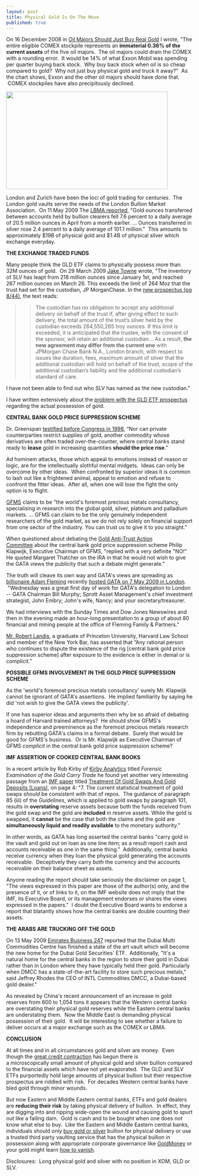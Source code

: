 ```yaml
---
layout: post
title: Physical Gold Is On The Move
published: true
---
```

<p>On 16 December 2008 in <a href="http://www.runtogold.com/2008/12/oil-majors-should-just-buy-real-gold/" target="_blank">Oil Majors Should Just Buy Real Gold</a> I wrote, "The entire eligible COMEX stockpile represents an <strong>immaterial 0.36% of the current assets</strong> of the five oil majors.  The oil majors could drain the COMEX with a rounding error.  It would be 14% of what Exxon Mobil was spending per quarter buying back stock.  Why buy back stock when oil is so cheap compared to gold?  Why not just buy physical gold and truck it away?"  As the chart shows, Exxon and the other oil majors should have done that.  COMEX stockpiles have also precipitously declined.</p>
<p><a href="http://www.runtogold.com" target="_blank"><img class="aligncenter" title="Exxon Mobile priced in Gold" src="{{ site.baseurl }}/images/XOM-Gold-May14.jpg" alt="" width="436" height="264" /></a></p>
<p>London and Zurich have been the loci of gold trading for centuries.  The London gold vaults serve the needs of the London Bullion Market Association.  On 11 May 2009 The <a href="http://www.xe.com/news/2009-05-11%2008:15:00.0/405937.htm?categoryId=7&amp;currentPage=1" target="_blank">LBMA reported</a>, "Gold ounces transferred between accounts held by bullion clearers fell 7.6 percent to a daily average of 20.5 million ounces in April from a month earlier. ... Ounces transferred in silver rose 2.4 percent to a daily average of 101.1 million."  This amounts to approximately $19B of physical gold and $1.4B of physical silver which exchange everyday.</p>
<p><strong>THE EXCHANGE TRADED FUNDS</strong></p>
<p>Many people think the GLD ETF claims to physically possess more than 32M ounces of gold.  On 29 March 2009 <a href="http://www.nolanchart.com/article6226.html" target="_blank">Jake Towne</a> wrote, "The inventory of SLV has leapt from 218 million ounces since January 1st, and reached 267 million ounces on March 26. This exceeds the limit of 264 Moz that the trust had set for the custodian, JP MorganChase. In the <a href="http://us.ishares.com/content/stream.jsp?url=/content/repository/material/prospectus/silver.pdf" target="_blank">new prospectus (pg 8/44)</a>, the text reads:</p>
<blockquote>
<blockquote><p>The custodian has no obligation to accept any additional delivery on behalf of the trust if, after giving effect to such delivery, the total amount of the trust’s silver held by the custodian exceeds 264,550,265 troy ounces. If this limit is exceeded, it is anticipated that the trustee, with the consent of the sponsor, will retain an additional custodian... As a result, <strong>the new agreement may differ from the current one</strong> with JPMorgan Chase Bank N.A., London branch, with respect to issues like duration, fees, maximum amount of silver that the additional custodian will hold on behalf of the trust, scope of the additional custodian’s liability and the additional custodian’s standard of care.</p></blockquote>
</blockquote>
<p>I have not been able to find out who SLV has named as the new custodian."</p>
<p>I have written extensively about the <a href="http://www.runtogold.com/2008/12/a-problem-with-gld-and-slv-etfs/" target="_blank">problem with the GLD ETF prospectus</a> regarding the actual possession of gold.</p>
<p><strong>CENTRAL BANK GOLD PRICE SUPPRESSION SCHEME</strong></p>
<p><strong><span style="font-weight: normal;"><span>Dr. Greenspan <a href="http://www.federalreserve.gov/boarddocs/testimony/1998/19980724.htm" target="_blank">testified before Congress in 1998</a>, “Nor can private counterparties restrict supplies of gold, another commodity whose derivatives are often traded over-the-counter, where central banks stand ready to </span><span><strong>lease</strong> gold</span><span> in increasing quantities <strong>should the price rise</strong>.”</span></span></strong></p>
<p>Ad hominem attacks, those which appeal to emotions instead of reason or logic, are for the intellectually slothful mental midgets.  Ideas can only be overcome by other ideas.  When confronted by superior ideas it is common to lash out like a frightened animal, appeal to emotion and refuse to confront the fitter ideas.  After all, when one will lose the fight the only option is to flight.</p>
<p><a href="http://www.gfms.co.uk/whoweare_background.htm" target="_blank">GFMS</a> claims to be "the world's foremost precious metals consultancy, specialising in research into the global gold, silver, platinum and palladium markets. ... GFMS can claim to be the only genuinely independent researchers of the gold market, as we do not rely solely on financial support from one sector of the industry. You can trust us to give it to you straight."</p>
<p>When questioned about debating the <a href="http://www.runtogold.com/2005/09/goldrush-21/" target="_blank">Gold Anti-Trust Action Committee</a> about the central bank gold price suppression scheme Philip Klapwijk, Executive Chairman of GFMS, "replied with a very definite "NO!"  He quoted Margaret Thatcher on the IRA in that he would not wish to give the GATA views the publicity that such a debate might generate."</p>
<p>The truth will cleave its own way and GATA's views are spreading as <a href="http://business.timesonline.co.uk/tol/business/industry_sectors/banking_and_finance/article593067.ece" target="_blank">billionaire Adam Fleming</a> recently <a href="http://gata.org/node/7409" target="_blank">hosted GATA on 7 May 2009 in London</a>.  "Wednesday was a great first day of work for GATA's delegation to London -- GATA Chairman Bill Murphy; Sprott Asset Management's chief investment strategist, John Embry; John's wife, Nancy; and your secretary/treasurer.</p>
<p>We had interviews with the Sunday Times and Dow Jones Newswires and then in the evening made an hour-long presentation to a group of about 80 financial and mining people at the office of Fleming Family &amp; Partners."</p>
<p><span><a href="http://www.runtogold.com/2005/08/robert-landis-at-goldrush-21-with-gata/" target="_blank">Mr. Robert Landis</a>, a graduate of Princeton University, Harvard Law School and member of the New York Bar, has asserted that “Any rational person who continues to dispute the existence of the rig [central bank gold price suppression scheme] after exposure to the evidence is either in denial or is complicit.”</span></p>
<p><span><strong>POSSIBLE GFMS INVOLVEMENT IN THE GOLD PRICE SUPPRESSION SCHEME</strong></span></p>
<p><span>As the 'world's foremost precious metals consultancy' surely Mr. Klapwijk cannot be ignorant of GATA's assertions.  He implied familiarity by saying he did 'not wish to give the GATA views the publicity'.</span></p>
<p><span>If one has superior ideas and arguments then why be so afraid of debating a hoard of Harvard trained attorneys?  He should show GFMS's independence and preeminence as the foremost precious metals research firm by rebutting GATA's claims in a formal debate.  Surely that would be good for GFMS's business.  Or is Mr. Klapwijk as Executive Chairman of GFMS <em>complicit</em> in the central bank gold price suppression scheme?</span></p>
<p><span><strong>IMF ASSERTION OF COOKED CENTRAL BANK BOOKS</strong></span></p>
<p><span>In a recent article by Rob Kirby of <a href="http://www.kirbyanalytics.com/" target="_blank">Kirby Analytics</a> titled <em>Forensic Examination of the Gold Carry Trade</em> he found yet another very interesting passage from an <a href="http://www.runtogold.com/images/resteg11.pdf" target="_blank">IMF paper</a> titled <a href="http://www.imf.org/external/np/sta/bop/pdf/resteg11.pdf" target="_blank">Treatment Of Gold Swaps And Gold Deposits (Loans)</a>, on page 4: "7. The current statistical treatment of gold swaps <em>should</em> be consistent with that of repos.  The guidance of paragraph 85 (iii) of the <em>Guidelines</em>, which is applied to gold swaps by paragraph 101, results in <strong>overstating</strong> reserve assets because both the funds received from the gold swap and the gold are <strong>included</strong> in reserve assets. While the gold is swapped, it <strong>cannot</strong> be the case that both the claims and the gold are <strong>simultaneously liquid and readily available</strong> to the monetary authority."</span></p>
<p><span>In other words, as GATA has long asserted the central banks "carry gold in the vault and gold out on loan as one line item; as a result report cash and accounts receivable as one in the same thing."  Additionally, central banks receive currency when they loan the physical gold generating the accounts receivable.  Deceptively they carry <em>both</em> the currency and the accounts receivable on their balance sheet as assets.</span></p>
<p><span>Anyone reading the report should take seriously the disclaimer on page 1, "The views expressed in this paper are those of the author(s) only, and the presence of it, or of links to it, on the IMF website does not imply that the IMF, its Executive Board, or its management endorses or shares the views expressed in the papers."  I doubt the Executive Board wants to endorse a report that blatantly shows how the central banks are double counting their assets.</span></p>
<p><strong>THE ARABS ARE TRUCKING OFF THE GOLD</strong></p>
<p><span>On 13 May 2009 <a href="http://www.business24-7.ae/articles/2009/5/pages/12052009/05132009_4d115a2aa5da4d69b8e7350a8875bd9d.aspx" target="_blank">Emirates Business 247</a> reported that the Dubai Multi Commodities Centre has finished a state of the art vault which will become the new home for the Dubai Gold Securities' ETF.  Additionally, "It's a natural home for the central banks in the region to store their gold in Dubai rather than in London where they have typically held their gold. Particularly when DMCC has a state-of-the-art facility to store such precious metals," said Jeffrey Rhodes the CEO of INTL Commodities DMCC, a Dubai-based gold dealer."</span></p>
<p><span>As revealed by China's recent announcement of an increase in gold reserves from 600 to 1,054 tons it appears that the Western central banks are overstating their physical gold reserves while the Eastern central banks are understating them.  Now the Middle East is demanding physical possession of their gold.  It will be interesting to see whether a failure to deliver occurs at a major exchange such as the COMEX or LBMA.</span></p>
<p><span><strong>CONCLUSION</strong></span></p>
<p><span>At all times and in all circumstances gold and silver are money.  Even though the <a href="http://www.creditcontraction.com" target="_blank">great credit contraction</a> has begun there is a microscopically small amount of physical gold and silver bullion compared to the financial assets which have not yet evaporated.  The GLD and SLV ETFs purportedly hold large amounts of physical bullion but their respective prospectus are riddled with risk.  For decades Western central banks have bled gold through minor wounds.</span></p>
<p><span>But now Eastern and Middle Eastern central banks, ETFs and gold dealers are <strong>reducing their risk</strong> by taking physical delivery of bullion.  In effect, they are digging into and ripping wide-open the wound and causing gold to spurt out like a failing dam.  Gold is cash and to be bought when one does not know what else to buy.  Like the Eastern and Middle Eastern central banks, individuals should only <a href="http://www.runtogold.com/buy-gold" target="_blank">buy gold or silver</a> bullion for physical delivery or use a trusted third party vaulting service that has the physical bullion in possession along with appropriate corporate governance like <a href="http://www.runtogold.com/goldmoney" target="_blank">GoldMoney</a> or your gold might learn <a href="http://www.howtovanish.com" target="_blank">how to vanish</a>.</span></p>
<p><span>Disclosures:  Long physical gold and silver with no position in XOM, GLD or SLV.</span></p>
